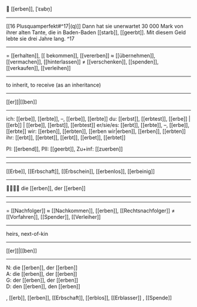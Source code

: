 💸 [[erben]], [ˈɛʁbn̩]

---
[[16 Plusquamperfekt#^17|(q)]] Dann hat sie unerwartet 30 000 Mark von ihrer alten Tante, die in Baden-Baden [[starb]], [[geerbt]]. Mit diesem Geld lebte sie drei Jahre lang. ^17

---
= [[erhalten]], [[ bekommen]], [[vererben]]
≈ [[übernehmen]], [[vermachen]], [[hinterlassen]]
≠ [[verschenken]], [[spenden]], [[verkaufen]], [[verleihen]]

---
to inherit, to receive (as an inheritance)

---
[[er]]|[[ben]]

---
ich: [[erbe]], [[erbte]], –, [[erbe]], [[erbte]]
du: [[erbst]], [[erbtest]], [[erbe]] | [[erb]] | [[erbe]], [[erbst]], [[erbtest]]
er/sie/es: [[erbt]], [[erbte]], –, [[erbe]], [[erbte]]
wir: [[erben]], [[erbten]], [[erben wir|erben]], [[erben]], [[erbten]]
ihr: [[erbt]], [[erbtet]], [[erbt]], [[erbet]], [[erbtet]] 

PI: [[erbend]], PII: [[geerbt]], Zu+inf: [[zuerben]]

---

---
[[Erbe]], [[Erbschaft]], [[Erbschein]], [[erbenlos]], [[erbeinig]]

---

👨‍👩‍👧‍👦 die [[erben]], der [[erben]]

---


---
= [[Nachfolger]]
≈  [[Nachkommen]], [[erben]], [[Rechtsnachfolger]]
≠ [[Vorfahren]], [[Spender]], [[Verleiher]]

---
heirs, next-of-kin

---
[[er]]|[[ben]]

---
N: die [[erben]], der [[erben]]  
A: die [[erben]], der [[erben]]  
G: der [[erben]], der [[erben]]  
D: den [[erben]], den [[erben]]  


, [[erb]], [[erben]], [[Erbschaft]], [[erblos]], [[Erblasser]]
, [[Spende]]